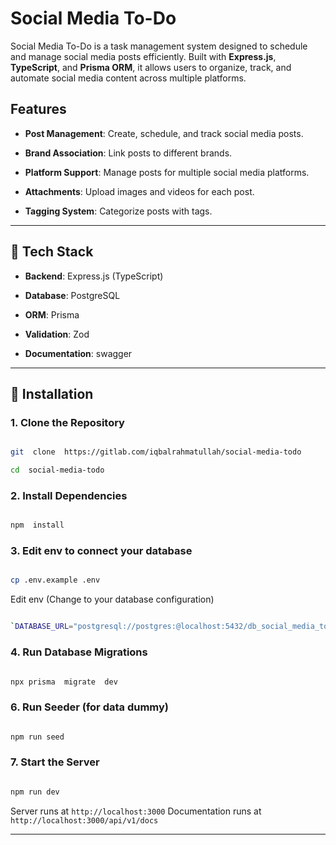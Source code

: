 # Social Media To-Do

Social Media To-Do is a task management system designed to schedule and manage social media posts efficiently. Built with **Express.js**, **TypeScript**, and **Prisma ORM**, it allows users to organize, track, and automate social media content across multiple platforms.

## Features

- **Post Management**: Create, schedule, and track social media posts.

- **Brand Association**: Link posts to different brands.

- **Platform Support**: Manage posts for multiple social media platforms.

- **Attachments**: Upload images and videos for each post.

- **Tagging System**: Categorize posts with tags.

---

## 📌 Tech Stack

- **Backend**: Express.js (TypeScript)

- **Database**: PostgreSQL

- **ORM**: Prisma

- **Validation**: Zod

- **Documentation**: swagger

---

## 🚀 Installation

### 1. Clone the Repository

```bash

git  clone  https://gitlab.com/iqbalrahmatullah/social-media-todo

cd  social-media-todo

```

### 2. Install Dependencies

```bash

npm  install

```

### 3. Edit env to connect your database

```bash

cp .env.example .env

```

Edit env (Change to your database configuration)

```bash

`DATABASE_URL="postgresql://postgres:@localhost:5432/db_social_media_todo?schema=public"`

```

### 4. Run Database Migrations

```bash

npx prisma  migrate  dev

```

### 6. Run Seeder (for data dummy)

```bash

npm run seed

```

### 7. Start the Server

```bash

npm run dev

```

Server runs at `http://localhost:3000`
Documentation runs at `http://localhost:3000/api/v1/docs`

---
